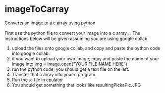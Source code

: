 # imageToCarray
Converts an image to a c array using python

First use the python file to convert your image into a c array。 The instructions below will be given assuming you are using google collab.
1. upload the files onto google collab, and copy and paste the python code into google collab.
2. if you want to upload your own image, copy and paste the name of your image into img = Image.open("YOUR FILE NAME HERE").
3. run the python code, you should get a text file on the left.
4. Transfer that c array into your c program.
5. Run the .c file in cpulator
6. You should get something that looks like resultingPickaPic.JPG
